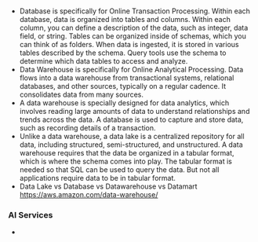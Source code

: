 ### 
* Database is specifically for Online Transaction Processing. Within each database, data is organized into tables and columns. Within each column, you can define a description of the data, such as integer, data field, or string. Tables can be organized inside of schemas, which you can think of as folders. When data is ingested, it is stored in various tables described by the schema. Query tools use the schema to determine which data tables to access and analyze.
* Data Warehouse is specifically for Online Analytical Processing. Data flows into a data warehouse from transactional systems, relational databases, and other sources, typically on a regular cadence. It consolidates data from many sources. 
* A data warehouse is specially designed for data analytics, which involves reading large amounts of data to understand relationships and trends across the data. A database is used to capture and store data, such as recording details of a transaction.
* Unlike a data warehouse, a data lake is a centralized repository for all data, including structured, semi-structured, and unstructured. A data warehouse requires that the data be organized in a tabular format, which is where the schema comes into play. The tabular format is needed so that SQL can be used to query the data. But not all applications require data to be in tabular format. 
* Data Lake vs Database vs Datawarehouse vs Datamart https://aws.amazon.com/data-warehouse/

### AI Services
* 









